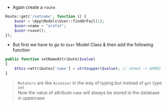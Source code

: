 - Again create a `route`

````php
Route::get('/setname', function () {
    $user = \App\Models\User::findOrFail(1);
    $user->name = "arafat";
    $user->save();
});
````

- But first we have to go to `User` Model Class & then add the following function

````php
public function setNameAttribute($value)
{
    $this->attributes['name'] = strtoupper($value); // ahmed -> AHMED
}
````

> `Mutators` are like `Accessor` in the way of typing but instead of `get` type `set` <br>
> Now the value of attribute `name` will always be stored in the database in uppercase